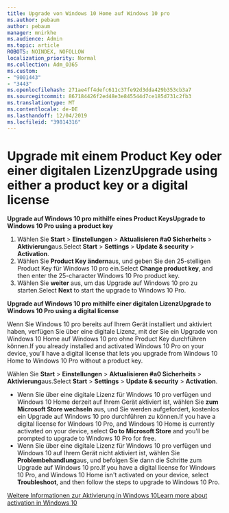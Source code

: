 ```yaml
---
title: Upgrade von Windows 10 Home auf Windows 10 pro
ms.author: pebaum
author: pebaum
manager: mnirkhe
ms.audience: Admin
ms.topic: article
ROBOTS: NOINDEX, NOFOLLOW
localization_priority: Normal
ms.collection: Adm_O365
ms.custom:
- "9001443"
- "3443"
ms.openlocfilehash: 271ae4ff4defc611c37fe92d3dda429b353cb3a7
ms.sourcegitcommit: 867184426f2ed48e3e845544d7ce185d731c2fb3
ms.translationtype: MT
ms.contentlocale: de-DE
ms.lasthandoff: 12/04/2019
ms.locfileid: "39814316"
---
```

# <a name="upgrade-using-either-a-product-key-or-a-digital-license"></a><span data-ttu-id="67b34-102">Upgrade mit einem Product Key oder einer digitalen Lizenz</span><span class="sxs-lookup"><span data-stu-id="67b34-102">Upgrade using either a product key or a digital license</span></span>

<span data-ttu-id="67b34-103">**Upgrade auf Windows 10 pro mithilfe eines Product Keys**</span><span class="sxs-lookup"><span data-stu-id="67b34-103">**Upgrade to Windows 10 Pro using a product key**</span></span>

1. <span data-ttu-id="67b34-104">Wählen Sie **Start** > **Einstellungen** > **Aktualisieren #a0 Sicherheits** > **Aktivierung**aus.</span><span class="sxs-lookup"><span data-stu-id="67b34-104">Select **Start** > **Settings** > **Update & security** > **Activation**.</span></span>
2. <span data-ttu-id="67b34-105">Wählen Sie **Product Key ändern**aus, und geben Sie den 25-stelligen Product Key für Windows 10 pro ein.</span><span class="sxs-lookup"><span data-stu-id="67b34-105">Select **Change product key**, and then enter the 25-character Windows 10 Pro product key.</span></span>
3. <span data-ttu-id="67b34-106">Wählen Sie **weiter** aus, um das Upgrade auf Windows 10 pro zu starten.</span><span class="sxs-lookup"><span data-stu-id="67b34-106">Select **Next** to start the upgrade to Windows 10 Pro.</span></span>

<span data-ttu-id="67b34-107">**Upgrade auf Windows 10 pro mithilfe einer digitalen Lizenz**</span><span class="sxs-lookup"><span data-stu-id="67b34-107">**Upgrade to Windows 10 Pro using a digital license**</span></span>

<span data-ttu-id="67b34-108">Wenn Sie Windows 10 pro bereits auf Ihrem Gerät installiert und aktiviert haben, verfügen Sie über eine digitale Lizenz, mit der Sie ein Upgrade von Windows 10 Home auf Windows 10 pro ohne Product Key durchführen können.</span><span class="sxs-lookup"><span data-stu-id="67b34-108">If you already installed and activated Windows 10 Pro on your device, you’ll have a digital license that lets you upgrade from Windows 10 Home to Windows 10 Pro without a product key.</span></span>

<span data-ttu-id="67b34-109">Wählen Sie **Start** > **Einstellungen** > **Aktualisieren #a0 Sicherheits** > **Aktivierung**aus.</span><span class="sxs-lookup"><span data-stu-id="67b34-109">Select **Start** > **Settings** > **Update & security** > **Activation**.</span></span>

- <span data-ttu-id="67b34-110">Wenn Sie über eine digitale Lizenz für Windows 10 pro verfügen und Windows 10 Home derzeit auf Ihrem Gerät aktiviert ist, wählen Sie **zum Microsoft Store wechseln** aus, und Sie werden aufgefordert, kostenlos ein Upgrade auf Windows 10 pro durchführen zu können.</span><span class="sxs-lookup"><span data-stu-id="67b34-110">If you have a digital license for Windows 10 Pro, and Windows 10 Home is currently activated on your device, select **Go to Microsoft Store** and you'll be prompted to upgrade to Windows 10 Pro for free.</span></span>
- <span data-ttu-id="67b34-111">Wenn Sie über eine digitale Lizenz für Windows 10 pro verfügen und Windows 10 auf Ihrem Gerät nicht aktiviert ist, wählen Sie **Problembehandlung**aus, und befolgen Sie dann die Schritte zum Upgrade auf Windows 10 pro.</span><span class="sxs-lookup"><span data-stu-id="67b34-111">If you have a digital license for Windows 10 Pro, and Windows 10 Home isn't activated on your device, select **Troubleshoot**, and then follow the steps to upgrade to Windows 10 Pro.</span></span>

[<span data-ttu-id="67b34-112">Weitere Informationen zur Aktivierung in Windows 10</span><span class="sxs-lookup"><span data-stu-id="67b34-112">Learn more about activation in Windows 10</span></span>](https://support.microsoft.com/help/12440)